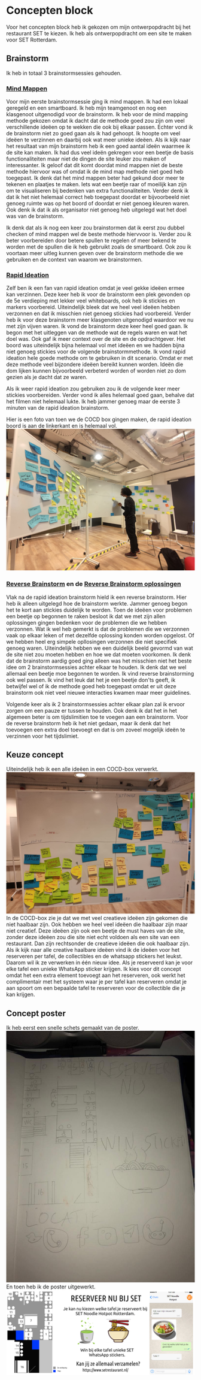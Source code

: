 # Concepten block
Voor het concepten block heb ik gekozen om mijn ontwerpopdracht bij het restaurant SET te kiezen. Ik heb als ontwerpopdracht om een site te maken voor SET Rotterdam. 

## Brainstorm
Ik heb in totaal 3 brainstormsessies gehouden.

### [Mind Mappen](https://youtu.be/anw32Javtvk)
 Voor mijn eerste brainstormsessie ging ik mind mappen. Ik had een lokaal geregeld en een smartboard. Ik heb mijn teamgenoot en nog een klasgenoot uitgenodigd voor de brainstorm. Ik heb voor de mind mapping methode gekozen omdat ik dacht dat de methode goed zou zijn om veel verschillende ideëen op te wekken die ook bij elkaar passen. Echter vond ik de brainstorm niet zo goed gaan als ik had gehoopt. Ik hoopte om veel ideëen te verzinnen en daarbij ook wat meer unieke ideëen. Als ik kijk naar het resultaat van mijn brainstorm heb ik een goed aantal ideën waarmee ik de site kan maken. Ik had dus veel ideën gekregen voor een beetje de basis functionaliteiten maar niet de dingen de site leuker zou maken of interessanter. Ik geloof dat dit komt doordat mind mappen niet de beste methode hiervoor was of omdat ik de mind map methode niet goed heb toegepast. Ik denk dat het mind mappen beter had gekund door meer te tekenen en plaatjes te maken. Iets wat een beetje raar of moeilijk kan zijn om te visualiseren bij bedenken van extra functionaliteiten. Verder denk ik dat ik het niet helemaal correct heb toegepast doordat er bijvoorbeeld niet genoeg ruimte was op het boord of doordat er niet genoeg kleuren waren. Ook denk ik dat ik als organisator niet genoeg heb uitgelegd wat het doel was van de brainstorm. 

 Ik denk dat als ik nog een keer zou brainstormen dat ik eerst zou dubbel checken of mind mappen wel de beste methode hiervvoor is. Verder zou ik beter voorbereiden door betere spullen te regelen of meer bekend te worden met de spullen die ik heb gebruikt zoals de smartboard. Ook zou ik voortaan meer uitleg kunnen geven over de brainstorm methode die we gebruiken en de context van waarom we brainstormen.

 ### [Rapid Ideation](https://youtu.be/3MGxvhj_uYo)
 Zelf ben ik een fan van rapid ideation omdat je veel gekke ideëen ermee kan verzinnen. Deze keer heb ik voor de brainstorm een plek gevonden op de 5e verdieping met lekker veel whiteboards, ook heb ik stickies en markers voorbereid. Uiteindelijk bleek dat we heel veel ideëen hebben verzonnen en dat ik misschien niet genoeg stickies had voorbereid. Verder heb ik voor deze brainstorm meer klasgenoten uitgenodigd waardoor we nu met zijn vijven waren. Ik vond de brainstorm deze keer heel goed gaan. Ik begon met het uitleggen van de methode wat de regels waren en wat het doel was. Ook gaf ik meer context over de site en de opdrachtgever. Het boord was uiteindelijk bijna helemaal vol met ideëen en we hadden bijna niet genoeg stickies voor de volgende brainstormmethode. Ik vond rapid ideation hele goede methode om te gebruiken in dit scenario. Omdat er met deze methode veel bijzondere ideëen bereikt kunnen worden. Ideën die dom lijken kunnen bijvoorbeeld verbeterd worden of worden niet zo dom gezien als je dacht dat ze waren.

 Als ik weer rapid ideation zou gebruiken zou ik de volgende keer meer stickies voorbereiden. Verder vond ik alles helemaal goed gaan, behalve dat het filmen niet helemaal lukte. Ik heb jammer genoeg maar de eerste 3 minuten van de rapid ideation brainstorm.

Hier is een foto van toen we de COCD box gingen maken, de rapid ideation boord is aan de linkerkant en is helemaal vol.
![cocd box](COCD-BOX-maken.jpg)

 ### [Reverse Brainstorm](https://youtu.be/vcB70CciYwo) en de [Reverse Brainstorm oplossingen](https://youtu.be/-wtgSj6qJLQ)
Vlak na de rapid ideation brainstorm hield ik een reverse brainstorm. Hier heb ik alleen uitgelegd hoe de brainstorm werkte. Jammer genoeg begon het te kort aan stickies duidelijk te worden. Toen de ideëen voor problemen een beetje op begonnen te raken besloot ik dat we met zijn allen oplossingen gingen bedenken voor de problemen die we hebben verzonnen. Wat ik wel heb gemerkt is dat de problemen die we verzonnen vaak op elkaar leken of met dezelfde oplossing konden worden opgelost. Of we hebben heel erg simpele opllosingen verzonnen die niet specifiek genoeg waren. Uiteindelijk hebben we een duidelijk beeld gevormd van wat de site niet zou moeten hebben en hoe we dat moeten voorkomen. Ik denk dat de brainstorm aardig goed ging alleen was het misschien niet het beste idee om 2 brainstormsessies achter elkaar te houden. Ik denk dat we wel allemaal een beetje moe begonnen te worden. Ik vind reverse brainstorming ook wel passen. Ik vind het leuk dat het je een beetje don'ts geeft, ik betwijfel wel of ik de methode goed heb toegepast omdat er uit deze brainstorm ook niet veel nieuwe interacties kwamen maar meer guidelines.

Volgende keer als ik 2 brainstormsessies achter elkaar plan zal ik ervoor zorgen om een pauze er tussen te houden. Ook denk ik dat het in het algemeen beter is om tijdslimitien toe te voegen aan een brainstorm. Voor de reverse brainstorm heb ik het niet gedaan, maar ik denk dat het toevoegen een extra doel toevoegt en dat is om zoveel mogelijk ideën te verzinnen voor het tijdslimiet.

## Keuze concept
Uiteindelijk heb ik een alle ideëen in een COCD-box verwerkt.
![COCD-BOX](COCD-Box1.jpg)
In de COCD-box zie je dat we met veel creatieve ideëen zijn gekomen die niet haalbaar zijn. Ook hebben we heel veel ideëen die haalbaar zijn maar niet creatief. Deze ideëen zijn ook een beetje de must haves van de site, zonder deze ideëen zou die site niet echt voldoen als een site van een restaurant. Dan zijn rechtsonder de creatieve ideëen die ook haalbaar zijn. Als ik kijk naar alle creative haalbare ideëen vind ik de ideëen voor het reserveren per tafel, de collectibles en de whatsapp stickers het leukst. Daarom wil ik ze verwerken in één nieuw idee. Als je reserveerd kan je voor elke tafel een unieke WhatsApp sticker krijgen. Ik kies voor dit concept omdat het een extra element toevoegt aan het reserveren, ook werkt het complimentair met het systeem waar je per tafel kan reserveren omdat je aan spoort om een bepaalde tafel te reserveren voor de collectible die je kan krijgen.

## Concept poster
Ik heb eerst een snelle schets gemaakt van de poster.
![poster schets](quick-postersketch.jpeg)
En toen heb ik de poster uitgewerkt.
![poster](poster.png)

    